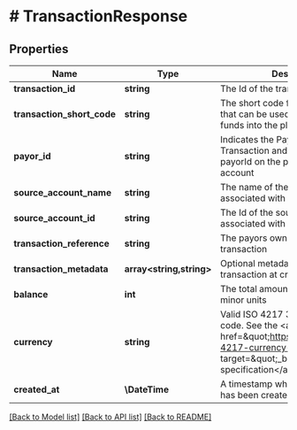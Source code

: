 # # TransactionResponse

## Properties

Name | Type | Description | Notes
------------ | ------------- | ------------- | -------------
**transaction_id** | **string** | The Id of the transaction |
**transaction_short_code** | **string** | The short code for the transaction that can be used when sending funds into the platform |
**payor_id** | **string** | Indicates the Payor of the Transaction and which matches the payorId on the provided source account | [optional]
**source_account_name** | **string** | The name of the source account associated with the Transaction | [optional]
**source_account_id** | **string** | The Id of the source account associated with the Transaction | [optional]
**transaction_reference** | **string** | The payors own reference for the transaction | [optional]
**transaction_metadata** | **array<string,string>** | Optional metadata attached to the transaction at creation time. | [optional]
**balance** | **int** | The total amount of transaction in minor units | [optional]
**currency** | **string** | Valid ISO 4217 3 letter currency code. See the &lt;a href&#x3D;\&quot;https://www.iso.org/iso-4217-currency-codes.html\&quot; target&#x3D;\&quot;_blank\&quot; a&gt;ISO specification&lt;/a&gt; for details. | [optional]
**created_at** | **\DateTime** | A timestamp when the transaction has been created. | [optional]

[[Back to Model list]](../../README.md#models) [[Back to API list]](../../README.md#endpoints) [[Back to README]](../../README.md)
